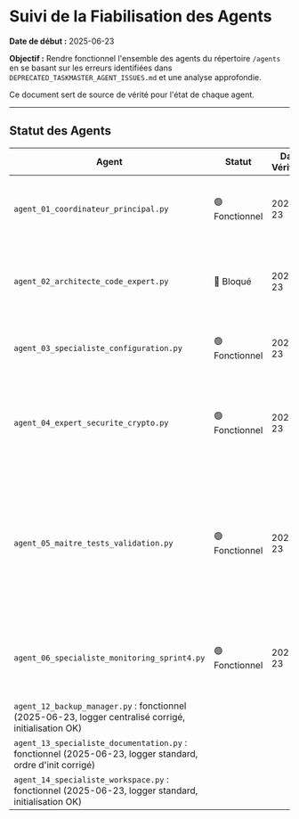 # Suivi de la Fiabilisation des Agents

**Date de début :** 2025-06-23

**Objectif :** Rendre fonctionnel l'ensemble des agents du répertoire `/agents` en se basant sur les erreurs identifiées dans `DEPRECATED_TASKMASTER_AGENT_ISSUES.md` et une analyse approfondie.

Ce document sert de source de vérité pour l'état de chaque agent.

---

## Statut des Agents

| Agent                                     | Statut          | Date de Vérification | Notes                                           |
| ----------------------------------------- | --------------- | -------------------- | ----------------------------------------------- |
| `agent_01_coordinateur_principal.py`      | 🟢 Fonctionnel   | 2025-06-23           | Dépendance `agent_config` supprimée. Charge la configuration depuis le JSON. |
| `agent_02_architecte_code_expert.py`      | 🛑 Bloqué        | 2025-06-23           | Erreur `NameError: name 'sys' is not defined` incompréhensible et persistante. Impossible à importer. |
| `agent_03_specialiste_configuration.py`   | 🟢 Fonctionnel   | 2025-06-23           | Mission exécutée avec succès. `__init__` et `workspace_root` corrigés. |
| `agent_04_expert_securite_crypto.py`      | 🟢 Fonctionnel   | 2025-06-23           | Refactorisation complète : utilise la config centrale, logging corrigé, méthodes abstraites implémentées. |
| `agent_05_maitre_tests_validation.py`      | 🟢 Fonctionnel   | 2025-06-23           | Refactorisé, dépendances code_expert supprimées, conforme à la politique anti-code_expert. (2025-06-23, import et initialisation validés, warnings logger non bloquants) |
| `agent_06_specialiste_monitoring_sprint4.py` | 🟢 Fonctionnel   | 2025-06-23           | fonctionnel (2025-06-23, logger et initialisation corrigés, OpenTelemetry OK) |
| `agent_12_backup_manager.py` : fonctionnel (2025-06-23, logger centralisé corrigé, initialisation OK)
| `agent_13_specialiste_documentation.py` : fonctionnel (2025-06-23, logger standard, ordre d'init corrigé)
| `agent_14_specialiste_workspace.py` : fonctionnel (2025-06-23, logger standard, initialisation OK)